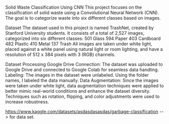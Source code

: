 Solid Waste Classification Using CNN
This project focuses on the classification of solid waste using a Convolutional Neural Network (CNN). 
The goal is to categorize waste into six different classes based on images.

Dataset
The dataset used in this project is named TrashNet, created by Stanford University students. 
It consists of a total of 2,527 images, categorized into six different classes:
501 Glass
594 Paper
403 Cardboard
482 Plastic
410 Metal
137 Trash
All images are taken under white light, placed against a white panel using natural light or room lighting, and have a resolution of 512 x 384 pixels with 3 (RGB) channels.

Dataset Processing
Google Drive Connection: The dataset was uploaded to Google Drive and connected to Google Colab for seamless data handling.
Labeling: The images in the dataset were unlabeled. Using the folder names, I labeled the data manually.
Data Augmentation: Since the images were taken under white light, data augmentation techniques were applied to better mimic real-world conditions and enhance the dataset diversity.
Techniques such as rotation, flipping, and color adjustments were used to increase robustness.



https://www.kaggle.com/datasets/asdasdasasdas/garbage-classification --> for data set.



